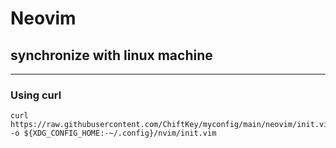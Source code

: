 # Neovim
## synchronize with linux machine
---
### Using curl
```
curl https://raw.githubusercontent.com/ChiftKey/myconfig/main/neovim/init.vim -o ${XDG_CONFIG_HOME:-~/.config}/nvim/init.vim
```